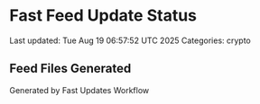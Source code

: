 # Fast Feed Update Status
Last updated: Tue Aug 19 06:57:52 UTC 2025
Categories: crypto

## Feed Files Generated

Generated by Fast Updates Workflow
